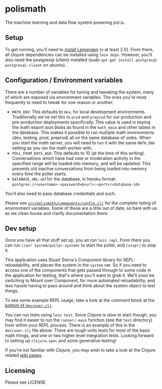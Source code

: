 # polismath

The machine learning and data flow system powering pol.is.


## Setup

To get running, you'll need to [install Leinengen](https://github.com/technomancy/leiningen) (v at least 2.0).
From there, all clojure dependencies can be installed using `lein deps`.
However, you'll also need the postgresql (client) installed (sudo `apt-get install postgresql postgresql-client` on ubuntu).


## Configuration / Environment variables

There are a number of variables for tuning and tweaking the system, many of which are exposed via environment variables.
The ones you're most frequently to need to tweak for one reason or another:

* `MATH_ENV`: This defaults to `dev`, for local development environments.
  Traditionally we've set this to `prod` and `preprod` for our production and pre-production deployments specifically.
  This value is used in keying the math export json blobs as found in the `math_main` and other tables in the database.
  This makes it possible to run multiple math environments (dev, testing, prod, preprod) all on the same database of votes.
  When you start the math server, you will need to run it with the same `MATH_ENV` setting as you ran the math worker with.
* `POLL_FROM_DAYS_AGO`: This defaults to 10 (at the time of this writing).
  Conversations which have had vote or moderation activity in the specified range will be loaded into memory, and will be updated.
  This prevents old inactive conversations from being loaded into memory every time the poller starts.
* `DATABASE_URL`: url for the database, in heroku format: 
  `postgres://<username>:<password>@<url>:<port>/<database-id>`

  
You'll also need to pass database credentials and such.

Please see [`src/polismath/components/config.clj`](https://github.com/pol-is/polisMath/blob/master/src/polismath/components/config.clj#L51) for the complete listing of environment variables.
Some of these are a little out of date, so bare with us as we clean house and clarify documentation there.


## Dev setup

Once you have all that stuff set up, you an run `lein repl`.
From there you can run `(run! system/poller-system)` to start the poller, and `(stop!)` to stop it.

This application uses Stuart Sierra's Component library for REPL-reloadability, and places the system in the `system` var.
So if you need to access one of the components that gets passed through to some code in the application for testing, that's where you'll want to grab it.
We'll soon be switching to Mount over Component, for more automated reloadability, and less hassle having to pass around and think about the system object to test things.

To see some example REPL usage, take a look at the comment block at the [bottom of `dev/user.clj`](https://github.com/pol-is/polisMath/blob/master/dev/user.clj#L328).

You can run tests using `lein test`.
Since Clojure is slow to start though, you may find it easier to run the `runner/-main` function (see the `test` directory) from within your REPL process.
There is an example of this in the `dev/user.clj` file above.
There are rough units tests for most of the basic math things, and one or two higher level integration tests.
Looking forward to setting up `clojure.spec` and some generative testing!

If you're not familiar with Clojure, you may wish to take a look at the Clojure related [wiki pages](https://github.com/pol-is/polisMath/wiki).


## Licensing

Please see LICENSE

